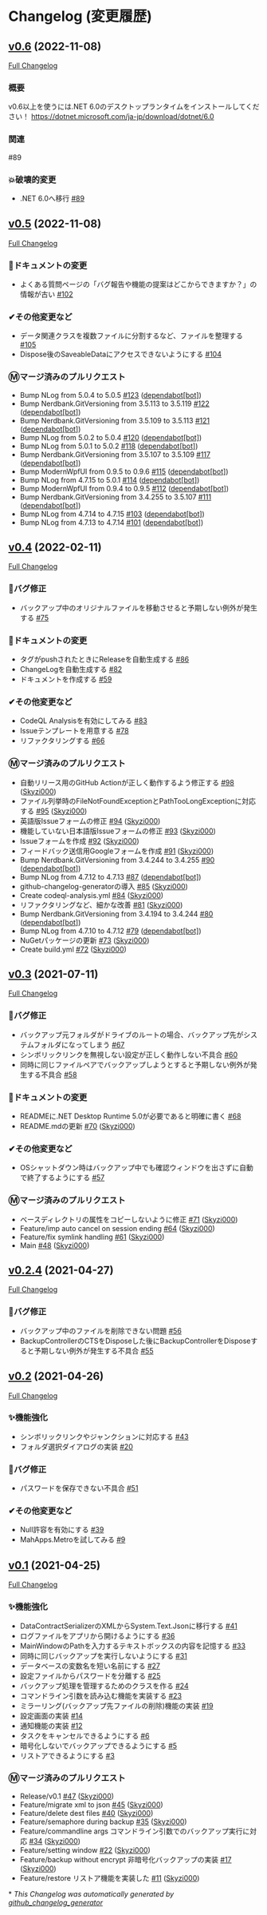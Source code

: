 # Changelog (変更履歴)

## [v0.6](https://github.com/Skyzi000/SkyziBackup/tree/v0.6) (2022-11-08)

[Full Changelog](https://github.com/Skyzi000/SkyziBackup/compare/v0.5...v0.6)

### 概要
v0.6以上を使うには.NET 6.0のデスクトップランタイムをインストールしてください！
https://dotnet.microsoft.com/ja-jp/download/dotnet/6.0

### 関連
#89 

### 💥破壊的変更

- .NET 6.0へ移行 [\#89](https://github.com/Skyzi000/SkyziBackup/issues/89)

## [v0.5](https://github.com/Skyzi000/SkyziBackup/tree/v0.5) (2022-11-08)

[Full Changelog](https://github.com/Skyzi000/SkyziBackup/compare/v0.4...v0.5)

### 📝ドキュメントの変更

- よくある質問ページの「バグ報告や機能の提案はどこからできますか？」の情報が古い [\#102](https://github.com/Skyzi000/SkyziBackup/issues/102)

### ✔その他変更など

- データ関連クラスを複数ファイルに分割するなど、ファイルを整理する [\#105](https://github.com/Skyzi000/SkyziBackup/issues/105)
- Dispose後のSaveableDataにアクセスできないようにする [\#104](https://github.com/Skyzi000/SkyziBackup/issues/104)

### Ⓜマージ済みのプルリクエスト

- Bump NLog from 5.0.4 to 5.0.5 [\#123](https://github.com/Skyzi000/SkyziBackup/pull/123) ([dependabot[bot]](https://github.com/apps/dependabot))
- Bump Nerdbank.GitVersioning from 3.5.113 to 3.5.119 [\#122](https://github.com/Skyzi000/SkyziBackup/pull/122) ([dependabot[bot]](https://github.com/apps/dependabot))
- Bump Nerdbank.GitVersioning from 3.5.109 to 3.5.113 [\#121](https://github.com/Skyzi000/SkyziBackup/pull/121) ([dependabot[bot]](https://github.com/apps/dependabot))
- Bump NLog from 5.0.2 to 5.0.4 [\#120](https://github.com/Skyzi000/SkyziBackup/pull/120) ([dependabot[bot]](https://github.com/apps/dependabot))
- Bump NLog from 5.0.1 to 5.0.2 [\#118](https://github.com/Skyzi000/SkyziBackup/pull/118) ([dependabot[bot]](https://github.com/apps/dependabot))
- Bump Nerdbank.GitVersioning from 3.5.107 to 3.5.109 [\#117](https://github.com/Skyzi000/SkyziBackup/pull/117) ([dependabot[bot]](https://github.com/apps/dependabot))
- Bump ModernWpfUI from 0.9.5 to 0.9.6 [\#115](https://github.com/Skyzi000/SkyziBackup/pull/115) ([dependabot[bot]](https://github.com/apps/dependabot))
- Bump NLog from 4.7.15 to 5.0.1 [\#114](https://github.com/Skyzi000/SkyziBackup/pull/114) ([dependabot[bot]](https://github.com/apps/dependabot))
- Bump ModernWpfUI from 0.9.4 to 0.9.5 [\#112](https://github.com/Skyzi000/SkyziBackup/pull/112) ([dependabot[bot]](https://github.com/apps/dependabot))
- Bump Nerdbank.GitVersioning from 3.4.255 to 3.5.107 [\#111](https://github.com/Skyzi000/SkyziBackup/pull/111) ([dependabot[bot]](https://github.com/apps/dependabot))
- Bump NLog from 4.7.14 to 4.7.15 [\#103](https://github.com/Skyzi000/SkyziBackup/pull/103) ([dependabot[bot]](https://github.com/apps/dependabot))
- Bump NLog from 4.7.13 to 4.7.14 [\#101](https://github.com/Skyzi000/SkyziBackup/pull/101) ([dependabot[bot]](https://github.com/apps/dependabot))

## [v0.4](https://github.com/Skyzi000/SkyziBackup/tree/v0.4) (2022-02-11)

[Full Changelog](https://github.com/Skyzi000/SkyziBackup/compare/v0.3...v0.4)

### 🐞バグ修正

- バックアップ中のオリジナルファイルを移動させると予期しない例外が発生する [\#75](https://github.com/Skyzi000/SkyziBackup/issues/75)

### 📝ドキュメントの変更

- タグがpushされたときにReleaseを自動生成する [\#86](https://github.com/Skyzi000/SkyziBackup/issues/86)
- ChangeLogを自動生成する [\#82](https://github.com/Skyzi000/SkyziBackup/issues/82)
- ドキュメントを作成する [\#59](https://github.com/Skyzi000/SkyziBackup/issues/59)

### ✔その他変更など

- CodeQL Analysisを有効にしてみる [\#83](https://github.com/Skyzi000/SkyziBackup/issues/83)
- Issueテンプレートを用意する [\#78](https://github.com/Skyzi000/SkyziBackup/issues/78)
- リファクタリングする [\#66](https://github.com/Skyzi000/SkyziBackup/issues/66)

### Ⓜマージ済みのプルリクエスト

- 自動リリース用のGitHub Actionが正しく動作するよう修正する [\#98](https://github.com/Skyzi000/SkyziBackup/pull/98) ([Skyzi000](https://github.com/Skyzi000))
- ファイル列挙時のFileNotFoundExceptionとPathTooLongExceptionに対応する [\#95](https://github.com/Skyzi000/SkyziBackup/pull/95) ([Skyzi000](https://github.com/Skyzi000))
- 英語版Issueフォームの修正 [\#94](https://github.com/Skyzi000/SkyziBackup/pull/94) ([Skyzi000](https://github.com/Skyzi000))
- 機能していない日本語版Issueフォームの修正 [\#93](https://github.com/Skyzi000/SkyziBackup/pull/93) ([Skyzi000](https://github.com/Skyzi000))
- Issueフォームを作成 [\#92](https://github.com/Skyzi000/SkyziBackup/pull/92) ([Skyzi000](https://github.com/Skyzi000))
- フィードバック送信用Googleフォームを作成 [\#91](https://github.com/Skyzi000/SkyziBackup/pull/91) ([Skyzi000](https://github.com/Skyzi000))
- Bump Nerdbank.GitVersioning from 3.4.244 to 3.4.255 [\#90](https://github.com/Skyzi000/SkyziBackup/pull/90) ([dependabot[bot]](https://github.com/apps/dependabot))
- Bump NLog from 4.7.12 to 4.7.13 [\#87](https://github.com/Skyzi000/SkyziBackup/pull/87) ([dependabot[bot]](https://github.com/apps/dependabot))
- github-changelog-generatorの導入 [\#85](https://github.com/Skyzi000/SkyziBackup/pull/85) ([Skyzi000](https://github.com/Skyzi000))
- Create codeql-analysis.yml [\#84](https://github.com/Skyzi000/SkyziBackup/pull/84) ([Skyzi000](https://github.com/Skyzi000))
- リファクタリングなど、細かな改善 [\#81](https://github.com/Skyzi000/SkyziBackup/pull/81) ([Skyzi000](https://github.com/Skyzi000))
- Bump Nerdbank.GitVersioning from 3.4.194 to 3.4.244 [\#80](https://github.com/Skyzi000/SkyziBackup/pull/80) ([dependabot[bot]](https://github.com/apps/dependabot))
- Bump NLog from 4.7.10 to 4.7.12 [\#79](https://github.com/Skyzi000/SkyziBackup/pull/79) ([dependabot[bot]](https://github.com/apps/dependabot))
- NuGetパッケージの更新 [\#73](https://github.com/Skyzi000/SkyziBackup/pull/73) ([Skyzi000](https://github.com/Skyzi000))
- Create build.yml [\#72](https://github.com/Skyzi000/SkyziBackup/pull/72) ([Skyzi000](https://github.com/Skyzi000))

## [v0.3](https://github.com/Skyzi000/SkyziBackup/tree/v0.3) (2021-07-11)

[Full Changelog](https://github.com/Skyzi000/SkyziBackup/compare/v0.2.4...v0.3)

### 🐞バグ修正

- バックアップ元フォルダがドライブのルートの場合、バックアップ先がシステムフォルダになってしまう [\#67](https://github.com/Skyzi000/SkyziBackup/issues/67)
- シンボリックリンクを無視しない設定が正しく動作しない不具合 [\#60](https://github.com/Skyzi000/SkyziBackup/issues/60)
- 同時に同じファイルペアでバックアップしようとすると予期しない例外が発生する不具合 [\#58](https://github.com/Skyzi000/SkyziBackup/issues/58)

### 📝ドキュメントの変更

- READMEに.NET Desktop Runtime 5.0が必要であると明確に書く [\#68](https://github.com/Skyzi000/SkyziBackup/issues/68)
- README.mdの更新 [\#70](https://github.com/Skyzi000/SkyziBackup/pull/70) ([Skyzi000](https://github.com/Skyzi000))

### ✔その他変更など

- OSシャットダウン時はバックアップ中でも確認ウィンドウを出さずに自動で終了するようにする [\#57](https://github.com/Skyzi000/SkyziBackup/issues/57)

### Ⓜマージ済みのプルリクエスト

- ベースディレクトリの属性をコピーしないように修正 [\#71](https://github.com/Skyzi000/SkyziBackup/pull/71) ([Skyzi000](https://github.com/Skyzi000))
- Feature/imp auto cancel on session ending [\#64](https://github.com/Skyzi000/SkyziBackup/pull/64) ([Skyzi000](https://github.com/Skyzi000))
- Feature/fix symlink handling [\#61](https://github.com/Skyzi000/SkyziBackup/pull/61) ([Skyzi000](https://github.com/Skyzi000))
- Main [\#48](https://github.com/Skyzi000/SkyziBackup/pull/48) ([Skyzi000](https://github.com/Skyzi000))

## [v0.2.4](https://github.com/Skyzi000/SkyziBackup/tree/v0.2.4) (2021-04-27)

[Full Changelog](https://github.com/Skyzi000/SkyziBackup/compare/v0.2...v0.2.4)

### 🐞バグ修正

- バックアップ中のファイルを削除できない問題 [\#56](https://github.com/Skyzi000/SkyziBackup/issues/56)
- BackupControllerのCTSをDisposeした後にBackupControllerをDisposeすると予期しない例外が発生する不具合 [\#55](https://github.com/Skyzi000/SkyziBackup/issues/55)

## [v0.2](https://github.com/Skyzi000/SkyziBackup/tree/v0.2) (2021-04-26)

[Full Changelog](https://github.com/Skyzi000/SkyziBackup/compare/v0.1...v0.2)

### ✨機能強化

- シンボリックリンクやジャンクションに対応する [\#43](https://github.com/Skyzi000/SkyziBackup/issues/43)
- フォルダ選択ダイアログの実装 [\#20](https://github.com/Skyzi000/SkyziBackup/issues/20)

### 🐞バグ修正

- パスワードを保存できない不具合 [\#51](https://github.com/Skyzi000/SkyziBackup/issues/51)

### ✔その他変更など

- Null許容を有効にする [\#39](https://github.com/Skyzi000/SkyziBackup/issues/39)
- MahApps.Metroを試してみる [\#9](https://github.com/Skyzi000/SkyziBackup/issues/9)

## [v0.1](https://github.com/Skyzi000/SkyziBackup/tree/v0.1) (2021-04-25)

[Full Changelog](https://github.com/Skyzi000/SkyziBackup/compare/4963ff1f3baa8bc80dee5502b410e35f92b4f541...v0.1)

### ✨機能強化

- DataContractSerializerのXMLからSystem.Text.Jsonに移行する [\#41](https://github.com/Skyzi000/SkyziBackup/issues/41)
- ログファイルをアプリから開けるようにする [\#36](https://github.com/Skyzi000/SkyziBackup/issues/36)
- MainWindowのPathを入力するテキストボックスの内容を記憶する [\#33](https://github.com/Skyzi000/SkyziBackup/issues/33)
- 同時に同じバックアップを実行しないようにする [\#31](https://github.com/Skyzi000/SkyziBackup/issues/31)
- データベースの変数名を短い名前にする [\#27](https://github.com/Skyzi000/SkyziBackup/issues/27)
- 設定ファイルからパスワードを分離する [\#25](https://github.com/Skyzi000/SkyziBackup/issues/25)
- バックアップ処理を管理するためのクラスを作る [\#24](https://github.com/Skyzi000/SkyziBackup/issues/24)
- コマンドライン引数を読み込む機能を実装する [\#23](https://github.com/Skyzi000/SkyziBackup/issues/23)
- ミラーリング\(バックアップ先ファイルの削除\)機能の実装 [\#19](https://github.com/Skyzi000/SkyziBackup/issues/19)
- 設定画面の実装 [\#14](https://github.com/Skyzi000/SkyziBackup/issues/14)
- 通知機能の実装 [\#12](https://github.com/Skyzi000/SkyziBackup/issues/12)
- タスクをキャンセルできるようにする [\#6](https://github.com/Skyzi000/SkyziBackup/issues/6)
- 暗号化しないでバックアップできるようにする [\#5](https://github.com/Skyzi000/SkyziBackup/issues/5)
- リストアできるようにする [\#3](https://github.com/Skyzi000/SkyziBackup/issues/3)

### Ⓜマージ済みのプルリクエスト

- Release/v0.1 [\#47](https://github.com/Skyzi000/SkyziBackup/pull/47) ([Skyzi000](https://github.com/Skyzi000))
- Feature/migrate xml to json [\#45](https://github.com/Skyzi000/SkyziBackup/pull/45) ([Skyzi000](https://github.com/Skyzi000))
- Feature/delete dest files [\#40](https://github.com/Skyzi000/SkyziBackup/pull/40) ([Skyzi000](https://github.com/Skyzi000))
- Feature/semaphore during backup [\#35](https://github.com/Skyzi000/SkyziBackup/pull/35) ([Skyzi000](https://github.com/Skyzi000))
- Feature/commandline args コマンドライン引数でのバックアップ実行に対応 [\#34](https://github.com/Skyzi000/SkyziBackup/pull/34) ([Skyzi000](https://github.com/Skyzi000))
- Feature/setting window [\#22](https://github.com/Skyzi000/SkyziBackup/pull/22) ([Skyzi000](https://github.com/Skyzi000))
- Feature/backup without encrypt 非暗号化バックアップの実装 [\#17](https://github.com/Skyzi000/SkyziBackup/pull/17) ([Skyzi000](https://github.com/Skyzi000))
- Feature/restore リストア機能を実装した [\#11](https://github.com/Skyzi000/SkyziBackup/pull/11) ([Skyzi000](https://github.com/Skyzi000))



\* *This Changelog was automatically generated by [github_changelog_generator](https://github.com/github-changelog-generator/github-changelog-generator)*
